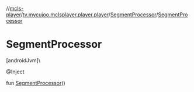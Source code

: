 //[mcls-player](../../../index.md)/[tv.mycujoo.mclsplayer.player.player](../index.md)/[SegmentProcessor](index.md)/[SegmentProcessor](-segment-processor.md)

# SegmentProcessor

[androidJvm]\

@Inject

fun [SegmentProcessor](-segment-processor.md)()

